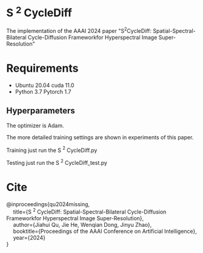 # S $^2$ CycleDiff
The implementation of the AAAI 2024 paper "S$^2$CycleDiff: Spatial-Spectral-Bilateral Cycle-Diffusion Frameworkfor Hyperspectral Image Super-Resolution"

# Requirements

- Ubuntu 20.04   cuda 11.0
- Python 3.7  Pytorch 1.7

## Hyperparameters

The optimizer is Adam.

The more detailed training settings are shown in experiments of this paper.

Training
just run the S $^2$ CycleDiff.py

Testing
just run the S $^2$ CycleDiff_test.py

# Cite
@inproceedings{qu2024missing,  
     &emsp; title={S $^2$ CycleDiff: Spatial-Spectral-Bilateral Cycle-Diffusion Frameworkfor Hyperspectral Image Super-Resolution},  
     &emsp; author={Jiahui Qu, Jie He, Wenqian Dong, Jinyu Zhao},  
     &emsp; booktitle={Proceedings of the AAAI Conference on Artificial Intelligence},  
     &emsp; year={2024}  
}

